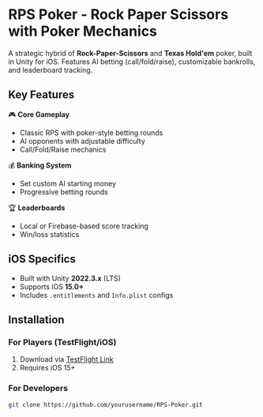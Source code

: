 # RPS Poker - Rock Paper Scissors with Poker Mechanics

A strategic hybrid of **Rock-Paper-Scissors** and **Texas Hold'em** poker, built in Unity for iOS. Features AI betting (call/fold/raise), customizable bankrolls, and leaderboard tracking.

## Key Features
🎮 **Core Gameplay**  
- Classic RPS with poker-style betting rounds  
- AI opponents with adjustable difficulty  
- Call/Fold/Raise mechanics  

💰 **Banking System**  
- Set custom AI starting money  
- Progressive betting rounds  

🏆 **Leaderboards**  
- Local or Firebase-based score tracking  
- Win/loss statistics  

## iOS Specifics
- Built with Unity **2022.3.x** (LTS)  
- Supports iOS **15.0+**  
- Includes `.entitlements` and `Info.plist` configs  

## Installation
### For Players (TestFlight/iOS)
1. Download via [TestFlight Link]() <!-- Add your link -->
2. Requires iOS 15+  

### For Developers
```bash
git clone https://github.com/yourusername/RPS-Poker.git
